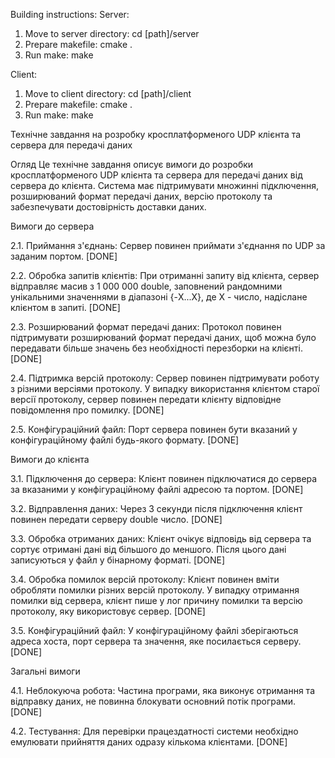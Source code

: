 Building instructions:
Server:
1. Move to server directory: cd [path]/server
2. Prepare makefile: cmake .
3. Run make: make

Client:
1. Move to client directory: cd [path]/client
2. Prepare makefile: cmake .
3. Run make: make

Технічне завдання на розробку кросплатформеного UDP клієнта та сервера для передачі даних

Огляд
Це технічне завдання описує вимоги до розробки кросплатформеного UDP клієнта та сервера для передачі даних від сервера до клієнта. Система має підтримувати множинні підключення, розширюваний формат передачі даних, версію протоколу та забезпечувати достовірність доставки даних.

Вимоги до сервера
   
2.1. Приймання з'єднань: Сервер повинен приймати з'єднання по UDP за заданим портом. [DONE]

2.2. Обробка запитів клієнтів: При отриманні запиту від клієнта, сервер відправляє масив з 1 000 000 double, заповнений рандомними унікальними значеннями в діапазоні {-X...X}, де X - число, надіслане клієнтом в запиті. [DONE]

2.3. Розширюваний формат передачі даних: Протокол повинен підтримувати розширюваний формат передачі даних, щоб можна було передавати більше значень без необхідності перезборки на клієнті. [DONE]

2.4. Підтримка версій протоколу: Сервер повинен підтримувати роботу з різними версіями протоколу. У випадку використання клієнтом старої версії протоколу, сервер повинен передати клієнту відповідне повідомлення про помилку. [DONE]

2.5. Конфігураційний файл: Порт сервера повинен бути вказаний у конфігураційному файлі будь-якого формату. [DONE]


Вимоги до клієнта

3.1. Підключення до сервера: Клієнт повинен підключатися до сервера за вказаними у конфігураційному файлі адресою та портом. [DONE]
   
3.2. Відправлення даних: Через 3 секунди після підключення клієнт повинен передати серверу double число. [DONE]

3.3. Обробка отриманих даних: Клієнт очікує відповідь від сервера та сортує отримані дані від більшого до меншого. Після цього дані записуються у файл у бінарному форматі. [DONE]

3.4. Обробка помилок версій протоколу: Клієнт повинен вміти обробляти помилки різних версій протоколу. У випадку отримання помилки від сервера, клієнт пише у лог причину помилки та версію протоколу, яку 
використовує сервер. [DONE]

3.5. Конфігураційний файл: У конфігураційному файлі зберігаються адреса хоста, порт сервера та значення, яке посилається серверу. [DONE]


Загальні вимоги

4.1. Неблокуюча робота: Частина програми, яка виконує отримання та відправку даних, не повинна блокувати основний потік програми. [DONE]

4.2. Тестування: Для перевірки працездатності системи необхідно емулювати прийняття даних одразу кількома клієнтами. [DONE]


